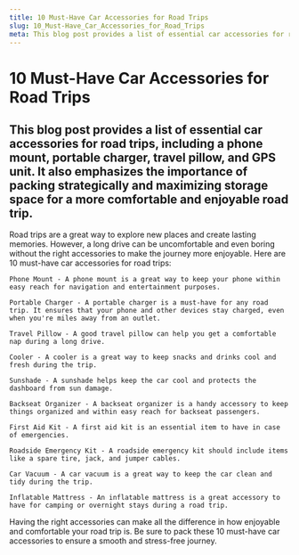 ```yaml
---
title: 10 Must-Have Car Accessories for Road Trips
slug: 10_Must-Have_Car_Accessories_for_Road_Trips
meta: This blog post provides a list of essential car accessories for road trips, including a phone mount, portable charger, travel pillow, and GPS unit. It also emphasizes the importance of packing strategically and maximizing storage space for a more comfortable and enjoyable road trip.
---
```


# 10 Must-Have Car Accessories for Road Trips

## This blog post provides a list of essential car accessories for road trips, including a phone mount, portable charger, travel pillow, and GPS unit. It also emphasizes the importance of packing strategically and maximizing storage space for a more comfortable and enjoyable road trip.

Road trips are a great way to explore new places and create lasting memories. However, a long drive can be uncomfortable and even boring without the right accessories to make the journey more enjoyable. Here are 10 must-have car accessories for road trips:

    Phone Mount - A phone mount is a great way to keep your phone within easy reach for navigation and entertainment purposes.

    Portable Charger - A portable charger is a must-have for any road trip. It ensures that your phone and other devices stay charged, even when you're miles away from an outlet.

    Travel Pillow - A good travel pillow can help you get a comfortable nap during a long drive.

    Cooler - A cooler is a great way to keep snacks and drinks cool and fresh during the trip.

    Sunshade - A sunshade helps keep the car cool and protects the dashboard from sun damage.

    Backseat Organizer - A backseat organizer is a handy accessory to keep things organized and within easy reach for backseat passengers.

    First Aid Kit - A first aid kit is an essential item to have in case of emergencies.

    Roadside Emergency Kit - A roadside emergency kit should include items like a spare tire, jack, and jumper cables.

    Car Vacuum - A car vacuum is a great way to keep the car clean and tidy during the trip.

    Inflatable Mattress - An inflatable mattress is a great accessory to have for camping or overnight stays during a road trip.

Having the right accessories can make all the difference in how enjoyable and comfortable your road trip is. Be sure to pack these 10 must-have car accessories to ensure a smooth and stress-free journey.
